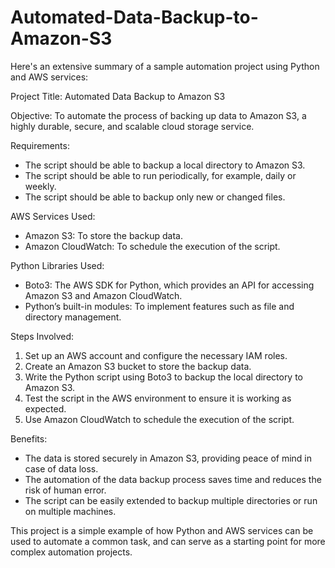 # Automated-Data-Backup-to-Amazon-S3
Here's an extensive summary of a sample automation project using Python and AWS services:

Project Title: Automated Data Backup to Amazon S3

Objective: To automate the process of backing up data to Amazon S3, a highly durable, secure, and scalable cloud storage service.

Requirements:
* The script should be able to backup a local directory to Amazon S3.
* The script should be able to run periodically, for example, daily or weekly.
* The script should be able to backup only new or changed files.

AWS Services Used:
* Amazon S3: To store the backup data.
* Amazon CloudWatch: To schedule the execution of the script.

Python Libraries Used:
* Boto3: The AWS SDK for Python, which provides an API for accessing Amazon S3 and Amazon CloudWatch.
* Python’s built-in modules: To implement features such as file and directory management.

Steps Involved:
1. Set up an AWS account and configure the necessary IAM roles.
2. Create an Amazon S3 bucket to store the backup data.
3. Write the Python script using Boto3 to backup the local directory to Amazon S3.
4. Test the script in the AWS environment to ensure it is working as expected.
5. Use Amazon CloudWatch to schedule the execution of the script.

Benefits:
* The data is stored securely in Amazon S3, providing peace of mind in case of data loss.
* The automation of the data backup process saves time and reduces the risk of human error.
* The script can be easily extended to backup multiple directories or run on multiple machines.

This project is a simple example of how Python and AWS services can be used to automate a common task, and can serve as a starting point for more complex automation projects.
